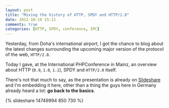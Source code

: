 ```yaml
---
layout: post
title: "Mixing the history of HTTP, SPDY and HTTP/2.0"
date: 2012-10-16 15:11
comments: true
categories: [HTTP, SPDY, conference, IPC]
---
```


Yesterday, from Doha's international airport, I
got the chance to blog about the latest changes
surrounding the upcoming major version of the
protocol of the web, `HTTP/2.0`.

Today I gave, at the International PHPConference in
Mainz, an overview about HTTP (`0.9`, `1.0`, `1.1`), SPDY
and `HTTP/2.0` itself.
<!-- more -->

There's not that much to say, as the presentation is already
on [Slideshare](http://www.slideshare.net/odino/http-colon-slash-slash-the-end-of-the-road) and I'm embedding it here, other than a thing
the guys here in Germany already heard a lot: **go back to
the basics**.

{% slideshare 14749994 850 730 %}

